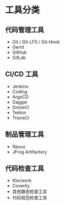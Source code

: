 # 工具分类

## 代码管理工具
- Git / Git-LFS / Git-Hook
- Gerrit
- GitHub
- GitLab

## CI/CD 工具

- Jenkins
- Coding
- ArgoCD
- Dagger
- DroneCI
- Tekton
- TravisCI

## 制品管理工具
- Nexus
- JFrog Artifactory

## 代码检查工具
- Klocwork
- Coverity
- 其他静态检查工具
- 代码规范检查工具
